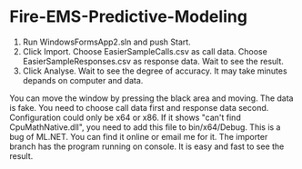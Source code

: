 # Fire-EMS-Predictive-Modeling
1. Run WindowsFormsApp2.sln and push Start.
2. Click Import. 
    Choose EasierSampleCalls.csv as call data. 
    Choose EasierSampleResponses.csv as response data.
   Wait to see the result.
3. Click Analyse. Wait to see the degree of accuracy. It may take minutes depands on computer and data.

You can move the window by pressing the black area and moving.
The data is fake.
You need to choose call data first and response data second.
Configuration could only be x64 or x86.
If it shows "can't find CpuMathNative.dll", you need to add this file to bin/x64/Debug. This is a bug of ML.NET. You can find it online or email me for it.
The importer branch has the program running on console. It is easy and fast to see the result.
